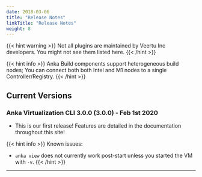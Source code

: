 ```yaml
---
date: 2018-03-06
title: "Release Notes"
linkTitle: "Release Notes"
weight: 8
---
```


{{< hint warning >}}
Not all plugins are maintained by Veertu Inc developers. You might not see them listed here.
{{< /hint >}}

{{< hint info >}}
Anka Build components support heterogeneous build nodes; You can connect both both Intel and M1 nodes to a single Controller/Registry.
{{< /hint >}}

## Current Versions

### Anka Virtualization CLI 3.0.0 (3.0.0) - Feb 1st 2020

- This is our first release! Features are detailed in the documentation throughout this site!

{{< hint info >}}
Known issues:

  - `anka view` does not currently work post-start unless you started the VM with `-v`.
{{< /hint >}}


---
